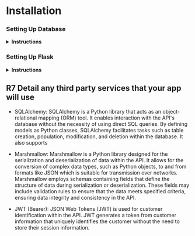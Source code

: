 <h1>Installation</h1>

<h3>Setting Up Database </h3>
<details><summary><b>Instructions</b></summary>

1. Install <a url=https://www.postgresql.org/download/>PostgreSQL</a> if not already installed.
2. Open a terminal and type 
```sh 
sudo -u postgres psql
```
3. Create database called: cinema_db: 
```sh
CREATE DATABASE cinema_db;
```
4. Enter the database:
```sh 
\c cinema_db
```
5. Create a user called db_manager with a password: 
```sh
CREATE USER db_manager WITH PASSWORD '123456';
```
6. Create priviliges to user: 
```sh
GRANT ALL PRIVILEGES ON DATABASE cinema_db TO db_manager;
```
7. If Postgres permission denied for schema public. Input into terminal: 
```sh
GRANT ALL ON SCHEMA public TO db_manager;
```

EXTRA: 
- To remove database: 
```sh
DROP DATABASE cinema_db;
```
- To remove user: 
```sh
DROP USER db_manager;
```
</details>

<h3>Setting Up Flask</h3>
<details><summary><b>Instructions</b></summary>

1. Check for Python 3.10 or above via the terminal with: 
```sh
python --version
```
If not install <a url=https://www.python.org/downloads/>Python</a>

2. Clone repository in the terminal: 
```sh
git clone ...
```
3. Activate the virtual environment inside the cloned repository: 
```sh
source .venv/bin/activate
```
4. Install requirements: 
```sh
pip install -r requirements.txt
```
5. Place details of database in ```.env.sample``` and rename it to ```.env```:
```sh
DATABASE_URI= ...
JWT_SECRET_KEY= ...
```
6. To create tables: 
```sh
flask db create
```
7. To seed tables: 
```sh
flask db seed
```
8. To drop tables:
```sh
flask db drop
```
9. To run server:
```sh
flask run
```

</details>


<h2>R7	Detail any third party services that your app will use</h2>

- SQLAlchemy:
SQLAlchemy is a Python library that acts as an object-relational mapping (ORM) tool. It enables interaction with the API's database without the necessity of using direct SQL queries. By defining models as Python classes, SQLAlchemy facilitates tasks such as table creation, population, modification, and deletion within the database. It also supports 

- Marshmallow:
Marshmallow is a Python library designed for the serialization and deserialization of data within the API. It allows for the conversion of complex data types, such as Python objects, to and from formats like JSON which is suitable for transmission over networks. Marshmallow employs schemas containing fields that define the structure of data during serialization or deserialization. These fields may include validation rules to ensure that the data meets specified criteria, ensuring data integrity and consistency in the API.

- JWT (Bearer):
JSON Web Tokens (JWT) is used for customer identification within the API. JWT generates a token from customer information that uniquely identifies the customer without the need to store their session information.
